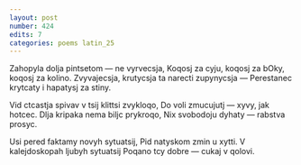 ```yaml
---
layout: post
number: 424
edits: 7
categories: poems latin_25
---
```


Zahopyla dolja pintsetom — ne vyrvecsja,
Koqosj za cyju, koqosj za bOky, koqosj za kolino.
Zvyvajecsja, krutycsja ta narecti zupynycsja —
Perestanec krytcaty i hapatysj za stiny.

Vid ctcastja spivav v tsij klittsi zvykloqo,
Do voli zmucujutj — xyvy, jak hotcec.
Dlja kripaka nema biljc prykroqo,
Nix svobodoju dyhaty — rabstva prosyc.

Usi pered faktamy novyh sytuatsij, 
Pid natyskom zmin u xytti.
V kalejdoskopah ljubyh sytuatsij 
Poqano tcy dobre — cukaj v qolovi.
